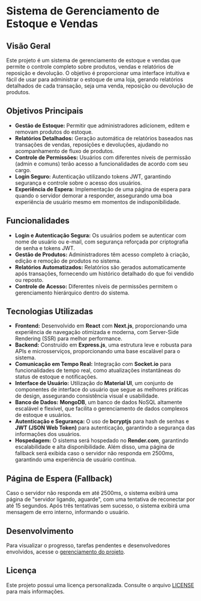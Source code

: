 # Sistema de Gerenciamento de Estoque e Vendas

## Visão Geral

Este projeto é um sistema de gerenciamento de estoque e vendas que permite o controle completo sobre produtos, vendas e relatórios de reposição e devolução. O objetivo é proporcionar uma interface intuitiva e fácil de usar para administrar o estoque de uma loja, gerando relatórios detalhados de cada transação, seja uma venda, reposição ou devolução de produtos.

## Objetivos Principais

- **Gestão de Estoque:** Permitir que administradores adicionem, editem e removam produtos do estoque.
- **Relatórios Detalhados:** Geração automática de relatórios baseados nas transações de vendas, reposições e devoluções, ajudando no acompanhamento de fluxo de produtos.
- **Controle de Permissões:** Usuários com diferentes níveis de permissão (admin e comuns) terão acesso a funcionalidades de acordo com seu cargo.
- **Login Seguro:** Autenticação utilizando tokens JWT, garantindo segurança e controle sobre o acesso dos usuários.
- **Experiência de Espera:** Implementação de uma página de espera para quando o servidor demorar a responder, assegurando uma boa experiência de usuário mesmo em momentos de indisponibilidade.

## Funcionalidades

- **Login e Autenticação Segura:** Os usuários podem se autenticar com nome de usuário ou e-mail, com segurança reforçada por criptografia de senha e tokens JWT.
- **Gestão de Produtos:** Administradores têm acesso completo à criação, edição e remoção de produtos no sistema.
- **Relatórios Automatizados:** Relatórios são gerados automaticamente após transações, fornecendo um histórico detalhado do que foi vendido ou reposto.
- **Controle de Acesso:** Diferentes níveis de permissões permitem o gerenciamento hierárquico dentro do sistema.

## Tecnologias Utilizadas

- **Frontend:** Desenvolvido em **React** com **Next.js**, proporcionando uma experiência de navegação otimizada e moderna, com Server-Side Rendering (SSR) para melhor performance.
- **Backend:** Construído em **Express.js**, uma estrutura leve e robusta para APIs e microsserviços, proporcionando uma base escalável para o sistema.
- **Comunicação em Tempo Real:** Integração com **Socket.io** para funcionalidades de tempo real, como atualizações instantâneas do status de estoque e notificações.
- **Interface de Usuário:** Utilização do **Material UI**, um conjunto de componentes de interface do usuário que segue as melhores práticas de design, assegurando consistência visual e usabilidade.
- **Banco de Dados:** **MongoDB**, um banco de dados NoSQL altamente escalável e flexível, que facilita o gerenciamento de dados complexos de estoque e usuários.
- **Autenticação e Segurança:** O uso de **bcryptjs** para hash de senhas e **JWT (JSON Web Token)** para autenticação, garantindo a segurança das informações dos usuários.
- **Hospedagem:** O sistema será hospedado no **Render.com**, garantindo escalabilidade e alta disponibilidade. Além disso, uma página de fallback será exibida caso o servidor não responda em 2500ms, garantindo uma experiência de usuário contínua.

## Página de Espera (Fallback)

Caso o servidor não responda em até 2500ms, o sistema exibirá uma página de "servidor ligando, aguarde", com uma tentativa de reconectar por até 15 segundos. Após três tentativas sem sucesso, o sistema exibirá uma mensagem de erro interno, informando o usuário.

## Desenvolvimento

Para visualizar o progresso, tarefas pendentes e desenvolvedores envolvidos, acesse o [gerenciamento do projeto](https://www.notion.so/12860b922fba80d6a23fc3f052d4602e?pvs=21).

## Licença

Este projeto possui uma licença personalizada. Consulte o arquivo [LICENSE](./LICENSE) para mais informações.
